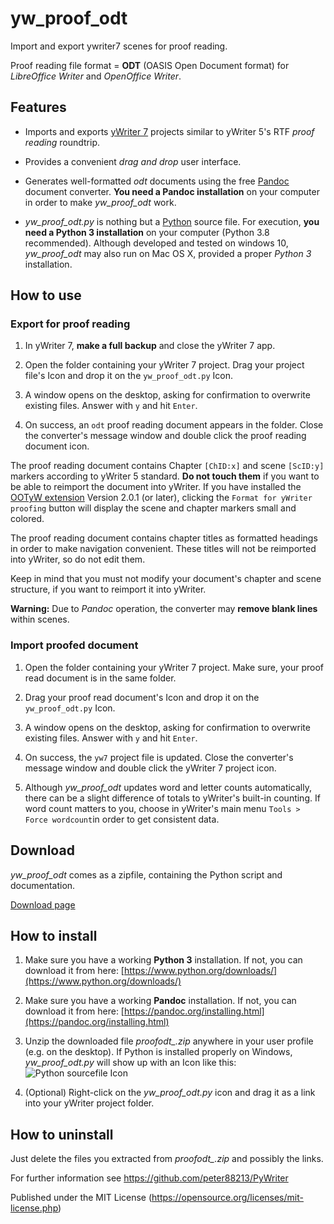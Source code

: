 # yw_proof_odt

Import and export ywriter7 scenes for proof reading. 

Proof reading file format =  __ODT__  (OASIS Open Document format) for _LibreOffice Writer_ and _OpenOffice Writer_.



## Features

* Imports and exports [yWriter 7](http://www.spacejock.com/yWriter7_Download.html) projects similar to yWriter 5's RTF  _proof reading_  roundtrip.

* Provides a convenient  _drag and drop_  user interface.

* Generates well-formatted  _odt_  documents using the free  [Pandoc](https://pandoc.org/)  document converter.  __You need a Pandoc installation__  on your computer in order to make  *yw_proof_odt*  work.

*  *yw_proof_odt.py*  is nothing but a [Python](https://www.python.org/downloads/) source file. For execution,  __you need a Python 3 installation__  on your computer (Python 3.8 recommended). Although developed and tested on windows 10,  *yw_proof_odt*  may also run on Mac OS X, provided a proper  _Python 3_  installation. 



## How to use

### Export for proof reading

1. In yWriter 7,  __make a full backup__  and close the yWriter 7 app.

2. Open the folder containing your yWriter 7 project. Drag your project file's Icon and drop it on the `yw_proof_odt.py` Icon.

3. A window opens on the desktop, asking for confirmation to overwrite existing files. Answer with `y` and hit `Enter`.

4. On success, an `odt` proof reading document appears in the folder. Close the converter's message window and double click the proof reading document icon.

The proof reading document contains Chapter `[ChID:x]` and scene `[ScID:y]` markers according to yWriter 5 standard.  __Do not touch them__  if you want to be able to reimport the document into yWriter. If you have installed the [OOTyW extension](https://github.com/peter88213/OOTyW) Version 2.0.1 (or later), clicking the `Format for yWriter proofing` button will display the scene and chapter markers small and colored.  

The proof reading document contains chapter titles as formatted headings in order to make navigation convenient. These titles will not be reimported into yWriter, so do not edit them. 

Keep in mind that you must not modify your document's chapter and scene structure, if you want to reimport it into yWriter.

__Warning:__  Due to  _Pandoc_  operation, the converter may  __remove blank lines__  within scenes.



### Import proofed document

1. Open the folder containing your yWriter 7 project. Make sure, your proof read document is in the same folder.

2. Drag your proof read document's Icon and drop it on the `yw_proof_odt.py` Icon.
  
3. A window opens on the desktop, asking for confirmation to overwrite existing files. Answer with `y` and hit `Enter`.

4. On success, the `yw7` project file is updated. Close the converter's message window and double click the yWriter 7 project icon.

5. Although  *yw_proof_odt*  updates word and letter counts automatically, there can be a slight difference of totals to yWriter's built-in counting. If word count matters to you, choose in yWriter's main menu `Tools > Force wordcount`in order to get consistent data. 



## Download

*yw_proof_odt* comes as a zipfile, containing the Python script and documentation.

[Download page](https://github.com/peter88213/PyWriter/releases/latest)



## How to install

1. Make sure you have a working  __Python 3__  installation. If not, you can download it from here: [https://www.python.org/downloads/](https://www.python.org/downloads/)

2. Make sure you have a working  __Pandoc__  installation. If not, you can download it from here: [https://pandoc.org/installing.html](https://pandoc.org/installing.html)

3. Unzip the downloaded file  *proofodt_<release>.zip*  anywhere in your user profile (e.g. on the desktop). If Python is installed properly on Windows,   *yw_proof_odt.py*  will show up with an Icon like this: ![Python sourcefile Icon](https://upload.wikimedia.org/wikipedia/commons/8/82/Text-x-python.svg)

4. (Optional) Right-click on the  *yw_proof_odt.py*  icon and drag it as a link into your yWriter project folder.



## How to uninstall

Just delete the files you extracted from  *proofodt_<release>.zip*  and possibly the links.  



For further information see https://github.com/peter88213/PyWriter

Published under the MIT License (https://opensource.org/licenses/mit-license.php)
